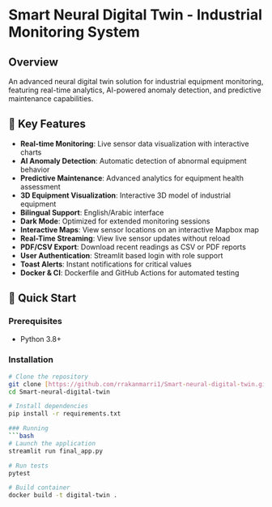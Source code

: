 # Smart Neural Digital Twin - Industrial Monitoring System

## Overview
An advanced neural digital twin solution for industrial equipment monitoring, featuring real-time analytics, AI-powered anomaly detection, and predictive maintenance capabilities.

## 🌟 Key Features
- **Real-time Monitoring**: Live sensor data visualization with interactive charts
- **AI Anomaly Detection**: Automatic detection of abnormal equipment behavior
- **Predictive Maintenance**: Advanced analytics for equipment health assessment
- **3D Equipment Visualization**: Interactive 3D model of industrial equipment
- **Bilingual Support**: English/Arabic interface
- **Dark Mode**: Optimized for extended monitoring sessions
- **Interactive Maps**: View sensor locations on an interactive Mapbox map
- **Real-Time Streaming**: View live sensor updates without reload
- **PDF/CSV Export**: Download recent readings as CSV or PDF reports
- **User Authentication**: Streamlit based login with role support
- **Toast Alerts**: Instant notifications for critical values
- **Docker & CI**: Dockerfile and GitHub Actions for automated testing

## 🚀 Quick Start

### Prerequisites
- Python 3.8+
### Installation
```bash
# Clone the repository
git clone [https://github.com/rrakanmarri1/Smart-neural-digital-twin.git](https://github.com/rrakanmarri1/Smart-neural-digital-twin.git)
cd Smart-neural-digital-twin

# Install dependencies
pip install -r requirements.txt

### Running
```bash
# Launch the application
streamlit run final_app.py

# Run tests
pytest

# Build container
docker build -t digital-twin .
```
